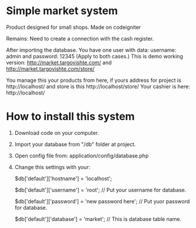 Simple market system
======

Product designed for small shops. Made on codeigniter

Remains: Need to create a connection with the cash register.

After importing the database.
You have one user with data: username: admin and password: 12345 (Apply to both cases.)
This is demo working version: http://market.targovishte.com/ and http://market.targovishte.com/store/

You manage this your products from here, if yours address for project is http://localhost/ and store is this http://localhost/store/
Your cashier is here: http://localhost/

How to install this system
======
1. Download code on your computer.
2. Import your database from "/db" folder at project.
3. Open config file from: application/config/database.php
4. Change this settings with your:

    $db['default']['hostname'] = 'localhost'; 
    
    $db['default']['username'] = 'root'; // Put your username for database.
    
    $db['default']['password'] = 'new password here'; // Put yuor password for database.
    
    $db['default']['database'] = 'market'; // This is database table name.
